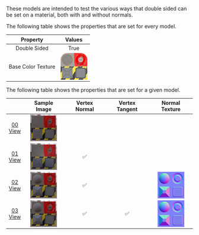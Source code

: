 These models are intended to test the various ways that double sided can be set on a material, both with and without normals.

The following table shows the properties that are set for every model.  

| Property | **Values** |
| :---: | :---: |
| Double Sided | True |
| Base Color Texture | [<img src="Figures/Thumbnails/BaseColor_Plane.png" align="middle">](Textures/BaseColor_Plane.png) |

 
The following table shows the properties that are set for a given model.  

|   | Sample Image | Vertex Normal | Vertex Tangent | Normal Texture |
| :---: | :---: | :---: | :---: | :---: |
| [00](Material_DoubleSided_00.gltf)<br>[View](https://bghgary.github.io/glTF-Assets-Viewer/?folder=Material_DoubleSided&model=0) | [<img src="Figures/Thumbnails/Material_DoubleSided_00.png" align="middle">](Figures/SampleImages/Material_DoubleSided_00.png) |   |   |   |
| [01](Material_DoubleSided_01.gltf)<br>[View](https://bghgary.github.io/glTF-Assets-Viewer/?folder=Material_DoubleSided&model=1) | [<img src="Figures/Thumbnails/Material_DoubleSided_01.png" align="middle">](Figures/SampleImages/Material_DoubleSided_01.png) | :white_check_mark: |   |   |
| [02](Material_DoubleSided_02.gltf)<br>[View](https://bghgary.github.io/glTF-Assets-Viewer/?folder=Material_DoubleSided&model=2) | [<img src="Figures/Thumbnails/Material_DoubleSided_02.png" align="middle">](Figures/SampleImages/Material_DoubleSided_02.png) | :white_check_mark: |   | [<img src="Figures/Thumbnails/Normal_Plane.png" align="middle">](Textures/Normal_Plane.png) |
| [03](Material_DoubleSided_03.gltf)<br>[View](https://bghgary.github.io/glTF-Assets-Viewer/?folder=Material_DoubleSided&model=3) | [<img src="Figures/Thumbnails/Material_DoubleSided_03.png" align="middle">](Figures/SampleImages/Material_DoubleSided_03.png) | :white_check_mark: | :white_check_mark: | [<img src="Figures/Thumbnails/Normal_Plane.png" align="middle">](Textures/Normal_Plane.png) |
 

